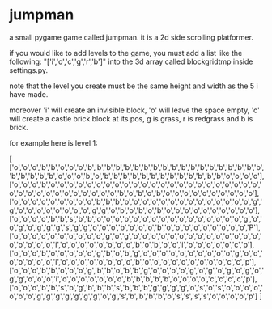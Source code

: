 # jumpman
a small pygame game called jumpman. it is a 2d side scrolling platformer.

if you would like to add levels to the game, you must add a list like the following: "['i','o','c','g','r','b']" into the  3d array called blockgridtmp inside settings.py.

note that the level you create must be the same height and width as the 5 i have made.

moreover 'i' will create an invisible block, 'o' will leave the space empty, 'c' will create a castle brick block at its pos, g is grass, r is redgrass and b is brick.

for example here is level 1:

[
  ['o','o','o','b','b','o','o','o','b','b','b','b','b','b','b','b','b','b','b','b','b','b','b','b','b','b','b','b','b','b','b','b','o','o','o','b','o','b','b','b','b','b','b','b','b','b','b','b','b','b','o','o','o','o'],
  ['o','o','o','b','o','o','o','o','o','o','o','o','o','o','o','o','o','o','o','o','o','o','o','o','o','o','o','o','o','o','o','o','o','o','o','o','o','o','o','b','o','b','o','b','o','o','o','o','o','o','o','o','o','o'],
  ['o','o','o','o','o','o','o','o','o','b','b','b','o','o','o','o','o','o','o','o','o','o','o','o','o','o','g','g','o','o','o','o','o','o','o','o','g','g','o','b','o','b','o','b','o','o','o','o','o','o','o','o','o','o'],
  ['o','o','o','o','b','b','s','b','b','o','o','o','o','o','o','o','o','o','o','o','o','o','o','o','o','g','o','o','g','o','g','g','g','s','g','g','o','o','o','b','o','o','o','b','o','o','o','o','o','o','o','o','o','P'],
  ['o','o','o','o','o','o','o','o','o','o','g','o','g','o','o','o','o','o','o','o','o','o','o','o','o','o','o','o','o','o','o','o','i','o','o','o','o','o','o','o','o','b','o','b','o','o','i','o','o','o','o','o','c','p'],
  ['o','o','o','b','o','o','o','o','o','g','b','o','b','g','o','o','o','o','o','o','o','o','o','o','g','o','o','o','o','o','o','o','i','o','o','o','o','o','o','o','o','b','o','o','o','o','o','o','o','o','o','c','c','p'],
  ['o','o','o','b','b','o','o','o','g','b','b','o','b','b','g','o','o','o','o','g','o','g','o','g','o','g','o','g','g','o','o','o','i','o','o','o','o','o','o','o','b','b','b','b','b','o','o','o','o','c','c','c','c','p'],
  ['o','o','o','b','b','s','b','g','b','b','b','s','b','b','b','g','g','g','g','o','s','o','s','o','o','o','o','o','o','o','g','g','g','g','g','g','g','o','g','s','b','b','b','b','o','s','s','s','s','o','o','o','o','p']
]
